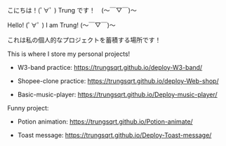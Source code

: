 こにちは！(ﾟ∀ﾟ )  Trung です！　(～￣▽￣)～


Hello! (ﾟ∀ﾟ )   I am Trung! (～￣▽￣)～


これは私の個人的なプロジェクトを蓄積する場所です！

This is where I store my personal projects!


- W3-band practice: https://trungsqrt.github.io/deploy-W3-band/

- Shopee-clone practice: https://trungsqrt.github.io/deploy-Web-shop/

- Basic-music-player: https://trungsqrt.github.io/Deploy-music-player/

Funny project:

- Potion animation: https://trungsqrt.github.io/Potion-animate/

- Toast message: https://trungsqrt.github.io/Deploy-Toast-message/

